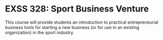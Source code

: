 # EXSS 328: Sport Business Venture

This course will provide students an introduction to practical entrepreneurial business tools for starting a new business (or for use in an existing organization) in the sport industry.